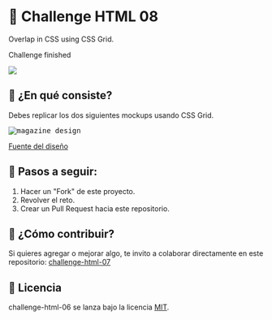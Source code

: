 # 🎨 Challenge HTML 08

Overlap in CSS using CSS Grid.

Challenge finished

![](https://i.imgur.com/mnSRNal.png)


## 🎨 ¿En qué consiste?

Debes replicar los dos siguientes mockups usando CSS Grid.

<kbd>
<img src="https://s3u.tmimgcdn.com/1789038-1559043048839_slide3-.jpeg" alt="magazine design" />
</kbd>

[Fuente del diseño](https://www.templatemonster.com/social-media/angle-social-media-kit-social-media-81565.html?aff=tmfrog)

## 🎨 Pasos a seguir:

1. Hacer un "Fork" de este proyecto.
2. Revolver el reto.
3. Crear un Pull Request hacia este repositorio.

## 🎨 ¿Cómo contribuir?

Si quieres agregar o mejorar algo, te invito a colaborar directamente en este repositorio: [challenge-html-07](https://github.com/platzimaster/challenge-html-07/)

## 🎨 Licencia

challenge-html-06 se lanza bajo la licencia [MIT](https://opensource.org/licenses/MIT).
